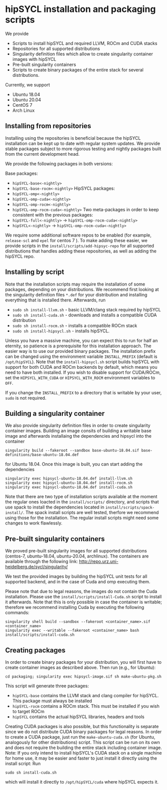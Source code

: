 # hipSYCL installation and packaging scripts

We provide
* Scripts to install hipSYCL and required LLVM, ROCm and CUDA stacks
* Repositories for all supported distributions
* Singularity definition files which allow to create singularity container images with hipSYCL
* Pre-built singularity containers
* Scripts to create binary packages of the entire stack for several distributions.

Currently, we support
* Ubuntu 18.04
* Ubuntu 20.04
* CentOS 7
* Arch Linux

## Installing from repositories
Installing using the repositories is beneficial because the hipSYCL installation can be kept up to date with regular system updates. We provide stable packages subject to more rigorous testing and nightly packages built from the current development head.

We provide the following packages in both versions:

Base packages: 
* `hipSYCL-base<-nightly>`
* `hipSYCL-base-rocm<-nightly>`
HipSYCL packages:
* `hipSYCL-omp<-nightly>`
* `hipSYCL-omp-cuda<-nightly>`
* `hipSYCL-omp-rocm<-nightly>`
* `hipSYCL-omp-rocm-cuda<-nightly>`
Two meta-packages in order to keep consistent with the previous packages:
* `hipSYCL-full<-nightly>` -> `hipSYCL-omp-rocm-cuda<-nightly>`
* `hipSYCL<-nightly>` -> `hipSYCL-omp-rocm-cuda<-nightly>`

We require some additional software repos to be enabled (for example, `release-scl` and `epel` for centos 7 ). To make adding these easier, we provide scripts in the `install/scripts/add-hipsyc-repo` for all supported distributions that handles adding these repositories, as well as adding the hipSYCL repo.

## Installing by script
Note that the installation scripts may require the installation of some packages, depending on your distributions. We recommend first looking at the singularity definition files `*.def` for your distribution and installing everything that is installed there. Afterwards, run

* `sudo sh install-llvm.sh` - basic LLVM/clang stack required by hipSYCL
* `sudo sh install-cuda.sh` - downloads and installs a compatible CUDA distribution
* `sudo sh install-rocm.sh` - installs a compatible ROCm stack
* `sudo sh install-hipsycl.sh` - installs hipSYCL.

Unless you have a massive machine, you can expect this to run for half an eternity, so patience is a prerequisite for this installation approach. The easier way is to use our provided binary packages.
The installation prefix can be changed using the environment variable `INSTALL_PREFIX` (default is `/opt/hipSYCL`). Note that the `install-hipsycl.sh` script builds hipSYCL with support for both CUDA and ROCm backends by default, which means you need to have both installed. If you wish to disable support for CUDA/ROCm, set the `HIPSYCL_WITH_CUDA` or `HIPSYCL_WITH_ROCM` environment variables to `OFF`.

If you change the `INSTALL_PREFIX` to a directory that is writable by your user, `sudo` is not required.

## Building a singularity container
We also provide singularity definition files in order to create singularity container images. Building an image consits of building a writable base image and afterwards installaing the dependencies and hipsycl into the container

```
singularity build --fakeroot --sandbox base-ubuntu-18.04.sif base-definitions/base-ubuntu-18.04.def
```
for Ubuntu 18.04. Once this image is built, you can start adding the dependencies
```
singularity exec hipsycl-ubuntu-18.04.def install-llvm.sh
singularity exec hipsycl-ubuntu-18.04.def install-rocm.sh
singularity exec hipsycl-ubuntu-18.04.def install-cuda.sh
```
Note that there are two type of installation scripts available at the moment the regular ones loacted in the `install/scripts/` directory, and scripts that use spack to install the dependencies located in `install/scripts/spack-install/`. The spack install scripts are well tested, therfore we recommend using those for the installation. The regular install scripts might need some changes to work flawlessly.

## Pre-built singularity containers

We proved pre-built singularity images for all supported distributions (centos-7, ubuntu-18.04, ubuntu-20.04, archlinux). The containers are available through the following link: http://repo.urz.uni-heidelberg.de/sycl/singularity/ 

We test the provided images by building the hipSYCL unit tests for all supported backend, and in the case of Cuda and omp executing them.

Please note that due to legal reasons, the images do not contain the Cuda installation. Please use the `install/scripts/install-Cuda.sh` script to install it afterwards. Note that this is only possible in case the container is writable; therefore we recommend installing Cuda by executing the following commands:

```
singularity shell build --sandbox --fakeroot <container_name>.sif <container_name>
singularity exec --writable --fakeroot <container_name> bash install/scripts/install-cuda.sh
```

## Creating packages
In order to create binary packages for your distribution, you will first have to create container images as described above. Then run (e.g., for Ubuntu):
```
cd packaging; singularity exec hipsycl-image.sif sh make-ubuntu-pkg.sh
```
This script will generate three packages:
* `hipSYCL-base` contains the LLVM stack and clang compiler for hipSYCL. This package must always be installed
* `hipSYCL-rocm` contains a ROCm stack. This must be installed if you wish to target ROCm
* `hipSYCL` contains the actual hipSYCL libraries, headers and tools

Creating CUDA packages is also possible, but this functionality is separate since we do not distribute CUDA binary packages for legal reasons. In order to create a CUDA package, just run the `make-ubuntu-cuda.sh` (for Ubuntu, analogously for other distributions) script. This script can be run on its own and does not require the building the entire stack including container image.
Note: If you only intend to install hipSYCL's CUDA stack on a single machine for home use, it may be easier and faster to just install it directly using the install script: Run
```
sudo sh install-cuda.sh 
```
which will install it directly to `/opt/hipSYCL/cuda` where hipSYCL expects it.
